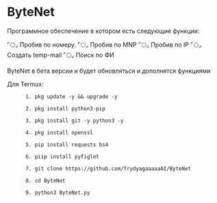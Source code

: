  # ByteNet
Программное обеспечение в котором есть следующие функции:

  ⌜:full_moon:⌟ Пробив по номеру.
  ⌜:full_moon:⌟ Пробив по MNP
  ⌜:full_moon:⌟ Пробив по IP
  ⌜:full_moon:⌟ Создать temp-mail
  ⌜:full_moon:⌟ Поиск по ФИ

  ByteNet в бета версии и будет обновляться и дополнятся функциями


Для Termux:

          1. pkg update -y && upgrade -y

          2. pkg install python3-pip

          3. pkg install git -y python3 -y

          4. pkg install openssl

          5. pip install requests bs4 

          6. piip install pyfiglet

          7. git clone https://github.com/TrydyagaaaaaAI/ByteNet

          8. cd ByteNet

          9. python3 ByteNet.py
